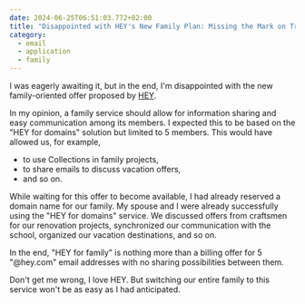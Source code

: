 ```yaml
---
date: 2024-06-25T06:51:03.772+02:00
title: "Disappointed with HEY's New Family Plan: Missing the Mark on True Family Communication"
category:
  - email
  - application
  - family
---
```


I was eagerly awaiting it, but in the end, I'm disappointed with the new family-oriented offer proposed by [HEY](https://www.hey.com/).

In my opinion, a family service should allow for information sharing and easy communication among its members. I expected this to be based on the "HEY for domains" solution but limited to 5 members. This would have allowed us, for example, 
- to use Collections in family projects, 
- to share emails to discuss vacation offers,
- and so on.

While waiting for this offer to become available, I had already reserved a domain name for our family. My spouse and I were already successfully using the "HEY for domains" service. We discussed offers from craftsmen for our renovation projects, synchronized our communication with the school, organized our vacation destinations, and so on.

In the end, "HEY for family" is nothing more than a billing offer for 5 "@hey.com" email addresses with no sharing possibilities between them.

Don't get me wrong, I love HEY. But switching our entire family to this service won't be as easy as I had anticipated.
